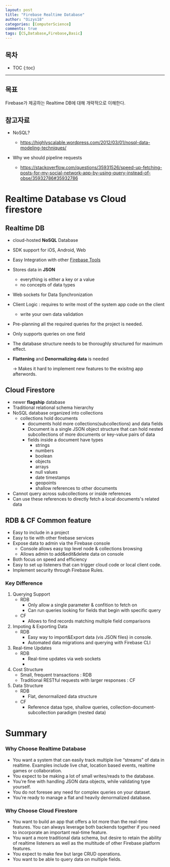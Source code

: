 ```yaml
---
layout: post
title: "Firebase Realtime Database"
author: "Oizys18"
categories: [ComputerScience]
comments: true
tags: [CS,Database,Firebase,Basic]
---
```

## 목차
* TOC
{:toc}
* * *
## 목표

Firebase가 제공하는 Realtime DB에 대해 개략적으로 이해한다.

## 참고자료

- NoSQL?
  - https://highlyscalable.wordpress.com/2012/03/01/nosql-data-modeling-techniques/

- Why we should pipeline requests
  - https://stackoverflow.com/questions/35931526/speed-up-fetching-posts-for-my-social-network-app-by-using-query-instead-of-obse/35932786#35932786


# Realtime Database vs Cloud firestore

## Realtime DB

- cloud-hosted **NoSQL** Database
- SDK support for iOS, Android, Web
- Easy Integration with other [Firebase Tools](https://www.notion.so/Firebase-Tools-bcc9a839521a4b4fa462356bfdfe96aa)
- Stores data in **JSON**
    - everything is either a key or a value
    - no concepts of data types
- Web sockets for Data Synchronization
- Client Logic : requires to write most of the system app code on the client
    - write your own data validation
- Pre-planning all the required queries for the project is needed.
- Only supports queries on one field
- The database structure needs to be thoroughly structured for maximum effect.
- **Flattening** and **Denormalizing data** is needed

    → Makes it hard to implement new features to the exisitng app afterwords.

## Cloud Firestore

- newer **flagship** database
- Traditional relational schema hierarchy
- NoSQL database organized into collections
    - collections hold documents
        - documents hold more collections(subcollections) and data fields
        - Document is a single JSON object structure that can hold nested subcollections of more documents or key-value pairs of data
        - fields inside a document have types
            - strings
            - numbers
            - boolean
            - objects
            - arrays
            - null values
            - date timestamps
            - geopoints
            - shallow references to other documents
- Cannot query across subcollections or inside references
- Can use these references to directly fetch a local documents's related data

## RDB & CF Common feature

- Easy to include in a project
- Easy to tie with other firebase services
- Expose data to admin via the Firebase console
    - Console allows easy top level node & collections browsing
    - Allows admin to add&edit&delete data on console
- Both focus on speed and efficiency
- Easy to set up listeners that can trigger cloud code or local client code.
- Implement security through Firebase Rules.

### Key Difference

1. Querying Support 
    - RDB
        - Only allow a single parameter & confition to fetch on
        - Can run queries looking for fields that begin with specific query
    - CF
        - Allows to find records matching multiple field comparisons
2. Impoting & Exporting Data
    - RDB
        - Easy way to import&Export data (vis JSON files) in console.
        - Automated data migrations and querying with Firebase CLI
3. Real-time Updates
    - RDB
        - Real-time updates via web sockets
        - 
4. Cost Structure 
    - Small, frequent transactions : RDB
    - Traditional RESTful requests with larger responses : CF
5. Data Structure
    - RDB
        - Flat, denormalized data structure
    - CF
        - Reference dataa type, shallow queries, collection-document-subcollection paradigm (nested data)

# Summary

### Why Choose Realtime Database

- You want a system that can easily track multiple live “streams” of data in realtime. Examples include live chat, location based events, realtime games or collaboration.
- You expect to be making a lot of small writes/reads to the database.
- You're fine with handling JSON data objects, while validating type yourself.
- You do not foresee any need for complex queries on your dataset.
- You're ready to manage a flat and heavily denormalized database.

### Why Choose Cloud Firestore

- You want to build an app that offers a lot more than the real-time features. You can always leverage both backends together if you need to incorporate an important real-time feature.
- You want a more traditional data schema, but desire to retain the ability of realtime listeners as well as the multitude of other Firebase platform features.
- You expect to make few but large CRUD operations.
- You want to be able to query data on multiple fields.
